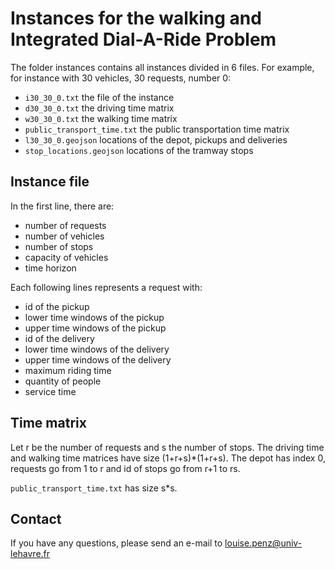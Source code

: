 # Instances for the walking and Integrated Dial-A-Ride Problem

The folder instances contains all instances divided in 6 files. For example, for instance with 30 vehicles, 30 requests, number 0:
- `i30_30_0.txt` the file of the instance
- `d30_30_0.txt` the driving time matrix
- `w30_30_0.txt` the walking time matrix
- `public_transport_time.txt` the public transportation time matrix
- `l30_30_0.geojson` locations of the depot, pickups and deliveries
- `stop_locations.geojson` locations of the tramway stops

## Instance file
In the first line, there are:
- number of requests
- number of vehicles
- number of stops
- capacity of vehicles
- time horizon

Each following lines represents a request with:
- id of the pickup
- lower time windows of the pickup
- upper time windows of the pickup
- id of the delivery
- lower time windows of the delivery
- upper time windows of the delivery
- maximum riding time
- quantity of people
- service time

## Time matrix

Let r be the number of requests and s the number of stops. The driving time and walking time matrices have size (1+r+s)*(1+r+s). The depot has index 0, requests go from 1 to r and id of stops go from r+1 to rs.

`public_transport_time.txt` has size s*s.

## Contact

If you have any questions, please send an e-mail to louise.penz@univ-lehavre.fr

